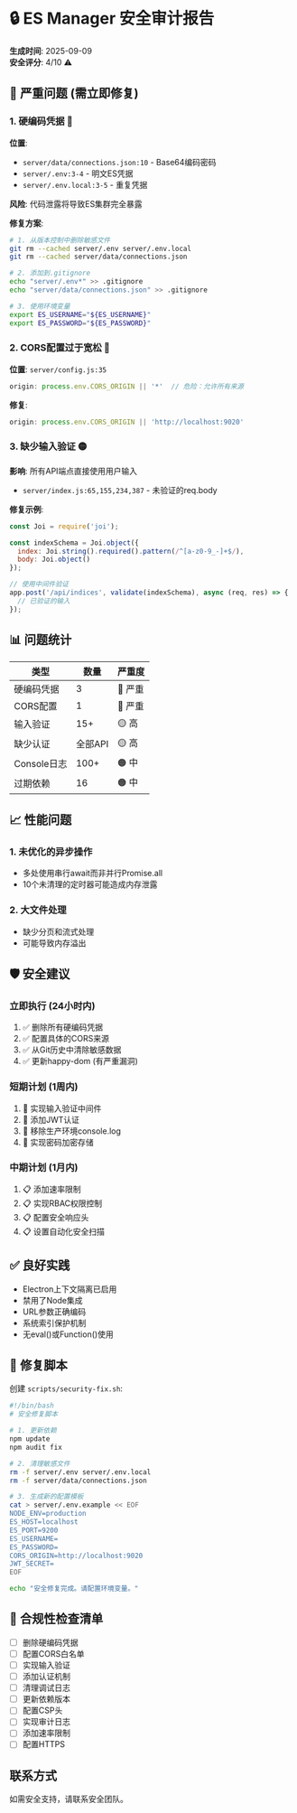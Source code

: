 # 🔒 ES Manager 安全审计报告

**生成时间**: 2025-09-09  
**安全评分**: 4/10 ⚠️

## 🚨 严重问题 (需立即修复)

### 1. 硬编码凭据 🔴
**位置**:
- `server/data/connections.json:10` - Base64编码密码
- `server/.env:3-4` - 明文ES凭据
- `server/.env.local:3-5` - 重复凭据

**风险**: 代码泄露将导致ES集群完全暴露

**修复方案**:
```bash
# 1. 从版本控制中删除敏感文件
git rm --cached server/.env server/.env.local
git rm --cached server/data/connections.json

# 2. 添加到.gitignore
echo "server/.env*" >> .gitignore
echo "server/data/connections.json" >> .gitignore

# 3. 使用环境变量
export ES_USERNAME="${ES_USERNAME}"
export ES_PASSWORD="${ES_PASSWORD}"
```

### 2. CORS配置过于宽松 🔴
**位置**: `server/config.js:35`
```javascript
origin: process.env.CORS_ORIGIN || '*'  // 危险：允许所有来源
```

**修复**:
```javascript
origin: process.env.CORS_ORIGIN || 'http://localhost:9020'
```

### 3. 缺少输入验证 🟡
**影响**: 所有API端点直接使用用户输入
- `server/index.js:65,155,234,387` - 未验证的req.body

**修复示例**:
```javascript
const Joi = require('joi');

const indexSchema = Joi.object({
  index: Joi.string().required().pattern(/^[a-z0-9_-]+$/),
  body: Joi.object()
});

// 使用中间件验证
app.post('/api/indices', validate(indexSchema), async (req, res) => {
  // 已验证的输入
});
```

## 📊 问题统计

| 类型 | 数量 | 严重度 |
|------|------|--------|
| 硬编码凭据 | 3 | 🔴 严重 |
| CORS配置 | 1 | 🔴 严重 |
| 输入验证 | 15+ | 🟡 高 |
| 缺少认证 | 全部API | 🟡 高 |
| Console日志 | 100+ | 🟠 中 |
| 过期依赖 | 16 | 🟠 中 |

## 📈 性能问题

### 1. 未优化的异步操作
- 多处使用串行await而非并行Promise.all
- 10个未清理的定时器可能造成内存泄露

### 2. 大文件处理
- 缺少分页和流式处理
- 可能导致内存溢出

## 🛡️ 安全建议

### 立即执行 (24小时内)
1. ✅ 删除所有硬编码凭据
2. ✅ 配置具体的CORS来源
3. ✅ 从Git历史中清除敏感数据
4. ✅ 更新happy-dom (有严重漏洞)

### 短期计划 (1周内)
1. 🔧 实现输入验证中间件
2. 🔧 添加JWT认证
3. 🔧 移除生产环境console.log
4. 🔧 实现密码加密存储

### 中期计划 (1月内)
1. 📋 添加速率限制
2. 📋 实现RBAC权限控制
3. 📋 配置安全响应头
4. 📋 设置自动化安全扫描

## ✅ 良好实践

- Electron上下文隔离已启用
- 禁用了Node集成
- URL参数正确编码
- 系统索引保护机制
- 无eval()或Function()使用

## 🔧 修复脚本

创建 `scripts/security-fix.sh`:
```bash
#!/bin/bash
# 安全修复脚本

# 1. 更新依赖
npm update
npm audit fix

# 2. 清理敏感文件
rm -f server/.env server/.env.local
rm -f server/data/connections.json

# 3. 生成新的配置模板
cat > server/.env.example << EOF
NODE_ENV=production
ES_HOST=localhost
ES_PORT=9200
ES_USERNAME=
ES_PASSWORD=
CORS_ORIGIN=http://localhost:9020
JWT_SECRET=
EOF

echo "安全修复完成。请配置环境变量。"
```

## 📝 合规性检查清单

- [ ] 删除硬编码凭据
- [ ] 配置CORS白名单
- [ ] 实现输入验证
- [ ] 添加认证机制
- [ ] 清理调试日志
- [ ] 更新依赖版本
- [ ] 配置CSP头
- [ ] 实现审计日志
- [ ] 添加速率限制
- [ ] 配置HTTPS

## 联系方式
如需安全支持，请联系安全团队。
